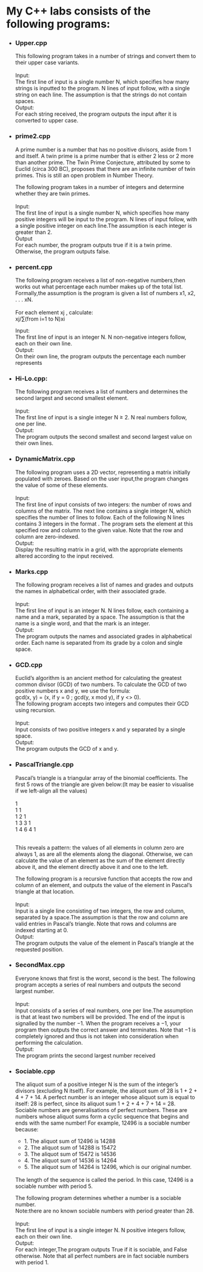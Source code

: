 <h1>My C++ labs consists of the following programs: </h1>
<ul>
<li><h3>Upper.cpp</h3>This following program takes in a number of strings and convert them to their upper case variants.</br></br>
Input:</br>
The first line of input is a single number N, which specifies how many strings is inputted to
the program. N lines of input follow, with a single string on each line. The assumption is that the
strings do not contain spaces.</br>
Output:</br>
For each string received, the program outputs the input after it is converted to upper case.
</li>
  
<li>
<h3>prime2.cpp</h3> <p>A prime number is a number that has no positive divisors, aside from 1 and itself. A twin prime
is a prime number that is either 2 less or 2 more than another prime. The Twin Prime Conjecture,
attributed by some to Euclid (circa 300 BC), proposes that there are an infinite number of twin
primes. This is still an open problem in Number Theory.</p>
The following program takes in a number of integers and determine whether they are twin
primes.
</br></br>
Input:</br>
The first line of input is a single number N, which specifies how many positive integers will be
input to the program. N lines of input follow, with a single positive integer on each line.The assumption is each integer is greater than 2.</br>
Output</br>
For each number, the program outputs true if it is a twin prime. Otherwise, the program outputs false. 
</li>
  
<li>
<h3>percent.cpp</h3> The following program receives a list of non-negative numbers,then works out what percentage each number makes up of the
total list. Formally,the assumption is the program is given a list of numbers x1, x2, . . . xN.</br> </br>For each element xj ,
calculate:</br>
xj/∑(from i=1 to N)xi
</br>

Input:</br>
The first line of input is an integer N. N non-negative integers follow, each on their own line.</br>
Output:</br>
On their own line, the program outputs the percentage each number represents
</li>

<li>
<h3>Hi-Lo.cpp:</h3> The following program receives a list of numbers and determines the second largest and second smallest element.</br></br>
Input:</br>
The first line of input is a single integer N ≥ 2. N real numbers follow, one per line.</br>
Output:</br>
The program outputs the second smallest and second largest value on their own lines.
</li>

<li>
<h3>DynamicMatrix.cpp</h3> The following program uses a 2D
vector, representing a matrix initially populated with zeroes. Based on the user input,the program changes the value of some of these elements.</br></br>
Input:</br>
The first line of input consists of two integers: the number of rows and columns of the matrix.
The next line contains a single integer N, which specifies the number of lines to follow. Each of
the following N lines contains 3 integers in the format <row> <column> <value>. The program sets the element at this specified row and column to the given value. Note that the row
and column are zero-indexed.
</br>
Output:</br>
Display the resulting matrix in a grid, with the appropriate elements altered according to the
input received.
</li>

<li>
<h3>Marks.cpp</h3>The following program receives a list of names and grades and outputs the names in alphabetical order, with their associated
grade.</br></br>
Input:</br>
The first line of input is an integer N. N lines follow, each containing a name and a mark,
separated by a space. The assumption is that the name is a single word, and that the mark is an
integer.</br>
Output:</br>
The program outputs the names and associated grades in alphabetical order. Each name is separated
from its grade by a colon and single space.
</li>

<li>
<h3>GCD.cpp</h3>Euclid’s algorithm is an ancient method for calculating the greatest common divisor (GCD) of
two numbers. To calculate the GCD of two positive numbers x and y, we use the formula:</br>
gcd(x, y) = (x, if y = 0 ; gcd(y, x mod y), if y <> 0).</br>
The following program accepts two integers and computes their GCD using recursion.</br></br>
Input:</br>
Input consists of two positive integers x and y separated by a single space.</br>
Output:</br>
The program outputs the GCD of x and y. 
</li>

<li>
<h3>PascalTriangle.cpp</h3>Pascal’s triangle is a triangular array of the binomial coefficients. The first 5 rows of the triangle
are given below:(It may be easier to visualise if we left-align all the values)</br></br>
1</br>
1 1</br>
1 2 1</br>
1 3 3 1</br>
1 4 6 4 1</br></br>
<p>This reveals a pattern: the values of all elements in column zero are always 1, as are all the
elements along the diagonal. Otherwise, we can calculate the value of an element as the sum
of the element directly above it, and the element directly above it and one to the left.</p>
 The following program is a recursive function that accepts the row and column of an
element, and outputs the value of the element in Pascal’s triangle at that location.</br></br>
Input:</br>
Input is a single line consisting of two integers, the row and column, separated by a space.The assumption is that the row and column are valid entries in Pascal’s triangle. Note that rows
and columns are indexed starting at 0.</br>
Output:</br>
The program outputs the value of the element in Pascal’s triangle at the requested position.  
</li>

<li>
<h3>SecondMax.cpp</h3>Everyone knows that first is the worst, second is the best. The following program accepts a
series of real numbers and outputs the second largest number.</br></br>
Input:</br>
Input consists of a series of real numbers, one per line.The assumption is that at least two
numbers will be provided. The end of the input is signalled by the number −1. When the program
receives a −1, your program then outputs the correct answer and terminates. Note that −1
is completely ignored and thus is not taken into consideration when performing
the calculation.</br>
Output:</br>
The program prints the second largest number received
</li>

<li>
<h3>Sociable.cpp</h3><p>The aliquot sum of a positive integer N is the sum of the integer’s divisors (excluding N itself).
For example, the aliquot sum of 28 is 1 + 2 + 4 + 7 + 14. A perfect number is an integer whose
aliquot sum is equal to itself: 28 is perfect, since its aliquot sum 1 + 2 + 4 + 7 + 14 = 28.
Sociable numbers are generalisations of perfect numbers. These are numbers whose aliquot
sums form a cyclic sequence that begins and ends with the same number! For example, 12496 is
a sociable number because:<ul>
<li>1. The aliquot sum of 12496 is 14288</li>
<li>2. The aliquot sum of 14288 is 15472</li>
<li>3. The aliquot sum of 15472 is 14536</li>
<li>4. The aliquot sum of 14536 is 14264</li>
<li>5. The aliquot sum of 14264 is 12496, which is our original number.</li>
</ul>
</br>
The length of the sequence is called the period. In this case, 12496 is a sociable number with
period 5.
</p>
The following program determines whether a number is a sociable number.</br> Note:there are no known sociable numbers with period greater than 28. </br></br>
Input:</br>
The first line of input is a single integer N. N positive integers follow, each on their own line.</br>
Output:</br>
For each integer,The program outputs True if it is sociable, and False otherwise. Note that all perfect numbers
are in fact sociable numbers with period 1. 
</li>

















  
</ul>
